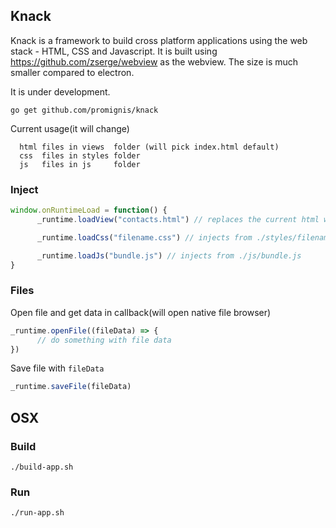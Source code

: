 ## Knack
Knack is a framework to build cross platform applications using the web stack - 
HTML, CSS and Javascript.
It is built using https://github.com/zserge/webview as the webview.
The size is much smaller compared to electron.

It is under development.

`go get github.com/promignis/knack`

Current usage(it will change)

      html files in views  folder (will pick index.html default)
      css  files in styles folder
      js   files in js     folder

### Inject
```js
window.onRuntimeLoad = function() {
      _runtime.loadView("contacts.html") // replaces the current html with specified file

      _runtime.loadCss("filename.css") // injects from ./styles/filename.css

      _runtime.loadJs("bundle.js") // injects from ./js/bundle.js
}
```

### Files
Open file and get data in callback(will open native file browser)
```js
_runtime.openFile((fileData) => {
      // do something with file data
})
```
Save file with `fileData`

```js
_runtime.saveFile(fileData)
```

## OSX

### Build
`./build-app.sh`

### Run
`./run-app.sh`
